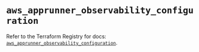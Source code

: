 # `aws_apprunner_observability_configuration`

Refer to the Terraform Registry for docs: [`aws_apprunner_observability_configuration`](https://registry.terraform.io/providers/hashicorp/aws/5.44.0/docs/resources/apprunner_observability_configuration).
